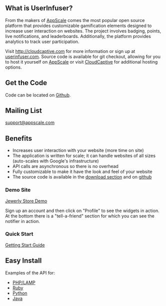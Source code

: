 ## What is UserInfuser? ##
From the makers of [AppScale](http://appscale.com) comes the most popular open source platform that provides customizable gamification elements designed to increase user interaction on websites. The project involves badging, points, live notifications, and leaderboards. Additionally, the platform provides analytics to track user participation.

Visit http://cloudcaptive.com for more information or sign up at [userinfuser.com](http://userinfuser.com). Source code is available for git checkout, allowing for you to host it yourself on [AppScale](http://appscale.com) or visit [CloudCaptive](http://userinfuser.com) for additional hosting options.

## Get the Code ##
Code can be located on [Github](https://github.com/nlake44/UserInfuser).

## Mailing List ##
support@appscale.com

## Benefits ##
  * Increases user interaction with your website (more time on site)
  * The application is written for scale; it can handle websites of all sizes (auto-scales with Google's infrastructure)
  * API calls are asynchronous so there is no overhead
  * Fully customizable to make it have the look and feel of your website
  * The source code is available in the [download section](http://code.google.com/p/userinfuser/downloads/list) and on [github](https://github.com/nlake44/UserInfuser)

### Demo Site ###
[Jewerly Store Demo](http://saheli-fashions.appspot.com)

Sign up an account and then click on "Profile" to see the widgets in action. At the bottom there is a "tell-a-friend" section for which you can see the notifier in action.

### Quick Start ###
[Getting Start Guide](http://code.google.com/p/userinfuser/wiki/Getting_Started_Guide)

## Easy Install ##
Examples of the API for:
  * [PHP/LAMP](http://code.google.com/p/userinfuser/wiki/API_Documentation#PHP)
  * [Ruby](http://code.google.com/p/userinfuser/wiki/API_Documentation#Ruby)
  * [Python](http://code.google.com/p/userinfuser/wiki/API_Documentation#Python)
  * [Java](http://code.google.com/p/userinfuser/wiki/API_Documentation#Java)